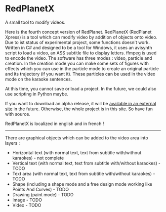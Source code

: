 RedPlanetX
==========

A small tool to modify videos.

Here is the fourth concept version of RedPlanet. RedPlanetX (RedPlanet Xpress) is a tool which can modify video by addition of objects onto video. Due to ist status of experimental project, some functions doesn't work. Written in C# and designed to be a tool for Windows, it uses an avisynth script to load a video, an ASS subtitle file to display letters. ffmpeg is used to encode the video. The software has three modes : video, particle and creation. In the creation mode you can make some sets of figures with effects which you can use in the particle mode to create an original particle and its trajectory (if you want it). These particles can be used in the video mode on the karaoke sentences.

At this time, you cannot save or load a project. In the future, we could also use scripting in Python maybe.

If you want to download an alpha release, it will be <a href="http://www.redarchive.hol.es/">available in an external site</a> in the future. Otherwise, the whole project is in this site. So have fun with source.

RedPlanetX is localized in english and in french !

---

There are graphical objects which can be added to the video area into layers :

<ul>
<li>Horizontal text (with normal text, text from subtitle with/without karaokes) - not complete</li>
<li>Vertical text (with normal text, text from subtitle with/without karaokes) - TODO</li>
<li>Text area (with normal text, text from subtitle with/without karaokes) - TODO</li>
<li>Shape (including a shape mode and a free design mode working like Points And Curves) - TODO</li>
<li>Drawing (paint mode) - TODO</li>
<li>Image - TODO</li>
<li>Video - TODO</li>
</ul>

